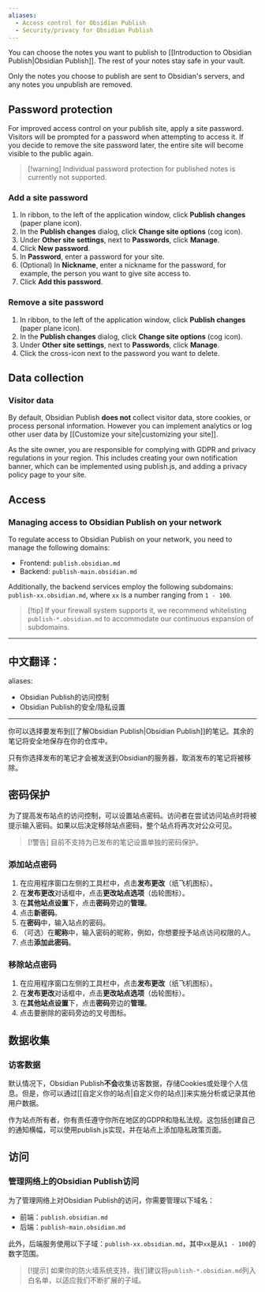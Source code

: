 ```yaml
---
aliases:
  - Access control for Obsidian Publish
  - Security/privacy for Obsidian Publish
---
```

You can choose the notes you want to publish to [[Introduction to Obsidian Publish|Obsidian Publish]]. The rest of your notes stay safe in your vault.

Only the notes you choose to publish are sent to Obsidian's servers, and any notes you unpublish are removed.

## Password protection

For improved access control on your publish site, apply a site password. Visitors will be prompted for a password when attempting to access it. If you decide to remove the site password later, the entire site will become visible to the public again.

> [!warning] Individual password protection for published notes is currently not supported.

### Add a site password

1. In ribbon, to the left of the application window, click **Publish changes** (paper plane icon).
2. In the **Publish changes** dialog, click **Change site options** (cog icon).
3. Under **Other site settings**, next to **Passwords**, click **Manage**.
4. Click **New password**.
5. In **Password**, enter a password for your site.
6. (Optional) In **Nickname**, enter a nickname for the password, for example, the person you want to give site access to.
7. Click **Add this password**.

### Remove a site password

1. In ribbon, to the left of the application window, click **Publish changes** (paper plane icon).
2. In the **Publish changes** dialog, click **Change site options** (cog icon).
3. Under **Other site settings**, next to **Passwords**, click **Manage**.
5. Click the cross-icon next to the password you want to delete.

## Data collection
### Visitor data

By default, Obsidian Publish **does not** collect visitor data, store cookies, or process personal information. However you can implement analytics or log other user data by [[Customize your site|customizing your site]].

As the site owner, you are responsible for complying with GDPR and privacy regulations in your region. This includes creating your own notification banner, which can be implemented using publish.js, and adding a privacy policy page to your site.

## Access
### Managing access to Obsidian Publish on your network

To regulate access to Obsidian Publish on your network, you need to manage the following domains:

- Frontend: `publish.obsidian.md`
- Backend: `publish-main.obsidian.md`

Additionally, the backend services employ the following subdomains: `publish-xx.obsidian.md`, where `xx` is a number ranging from `1 - 100`.

> [!tip] If your firewall system supports it, we recommend whitelisting `publish-*.obsidian.md` to accommodate our continuous expansion of subdomains.


---

中文翻译：
---
aliases:
  - Obsidian Publish的访问控制
  - Obsidian Publish的安全/隐私设置
---
你可以选择要发布到[[了解Obsidian Publish|Obsidian Publish]]的笔记。其余的笔记将安全地保存在你的仓库中。

只有你选择发布的笔记才会被发送到Obsidian的服务器，取消发布的笔记将被移除。

## 密码保护

为了提高发布站点的访问控制，可以设置站点密码。访问者在尝试访问站点时将被提示输入密码。如果以后决定移除站点密码，整个站点将再次对公众可见。

> [!警告] 目前不支持为已发布的笔记设置单独的密码保护。

### 添加站点密码

1. 在应用程序窗口左侧的工具栏中，点击**发布更改**（纸飞机图标）。
2. 在**发布更改**对话框中，点击**更改站点选项**（齿轮图标）。
3. 在**其他站点设置**下，点击**密码**旁边的**管理**。
4. 点击**新密码**。
5. 在**密码**中，输入站点的密码。
6. （可选）在**昵称**中，输入密码的昵称，例如，你想要授予站点访问权限的人。
7. 点击**添加此密码**。

### 移除站点密码

1. 在应用程序窗口左侧的工具栏中，点击**发布更改**（纸飞机图标）。
2. 在**发布更改**对话框中，点击**更改站点选项**（齿轮图标）。
3. 在**其他站点设置**下，点击**密码**旁边的**管理**。
5. 点击要删除的密码旁边的叉号图标。

## 数据收集
### 访客数据

默认情况下，Obsidian Publish**不会**收集访客数据，存储Cookies或处理个人信息。但是，你可以通过[[自定义你的站点|自定义你的站点]]来实施分析或记录其他用户数据。

作为站点所有者，你有责任遵守你所在地区的GDPR和隐私法规。这包括创建自己的通知横幅，可以使用publish.js实现，并在站点上添加隐私政策页面。

## 访问
### 管理网络上的Obsidian Publish访问

为了管理网络上对Obsidian Publish的访问，你需要管理以下域名：

- 前端：`publish.obsidian.md`
- 后端：`publish-main.obsidian.md`

此外，后端服务使用以下子域：`publish-xx.obsidian.md`，其中`xx`是从`1 - 100`的数字范围。

> [!提示] 如果你的防火墙系统支持，我们建议将`publish-*.obsidian.md`列入白名单，以适应我们不断扩展的子域。